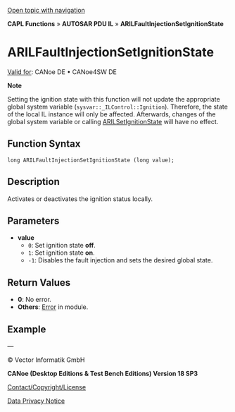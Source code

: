 [Open topic with navigation](../../../../../CANoeDEFamily.htm#Topics/CAPLFunctions/AUTOSARpduIL/Functions/CAPLfunctionARILFaultInjectionSetIgnitionState.md)

**CAPL Functions** » **AUTOSAR PDU IL** » **ARILFaultInjectionSetIgnitionState**

# ARILFaultInjectionSetIgnitionState

[Valid for](../../../Shared/FeatureAvailability.md): CANoe DE • CANoe4SW DE

**Note**

Setting the ignition state with this function will not update the appropriate global system variable (`sysvar::_ILControl::Ignition`). Therefore, the state of the local IL instance will only be affected. Afterwards, changes of the global system variable or calling [ARILSetIgnitionState](CAPLfunctionARILSetIgnitionState.md) will have no effect.

## Function Syntax

```plaintext
long ARILFaultInjectionSetIgnitionState (long value);
```

## Description

Activates or deactivates the ignition status locally.

## Parameters

- **value**
  - `0`: Set ignition state **off**.
  - `1`: Set ignition state **on**.
  - `-1`: Disables the fault injection and sets the desired global state.

## Return Values

- **0**: No error.
- **Others**: [Error](../../../CANoeCANalyzer/LibrariesPackages/AUTOSARpduIL/AUTOSARpduILReturnCodes.md) in module.

## Example

—

© Vector Informatik GmbH

**CANoe (Desktop Editions & Test Bench Editions) Version 18 SP3**

[Contact/Copyright/License](../../../Shared/ContactCopyrightLicense.md)

[Data Privacy Notice](https://www.vector.com/int/en/company/get-info/privacy-policy/)